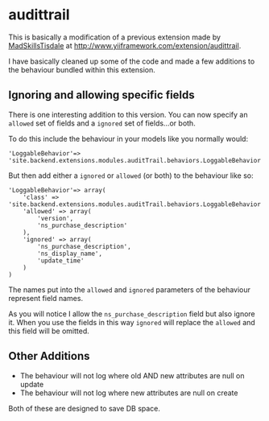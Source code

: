 audittrail
==========

This is basically a modification of a previous extension made by [MadSkillsTisdale](http://www.yiiframework.com/user/597/) at http://www.yiiframework.com/extension/audittrail.

I have basically cleaned up some of the code and made a few additions to the behaviour bundled within this extension.

## Ignoring and allowing specific fields

There is one interesting addition to this version. You can now specify an `allowed` set of fields and a `ignored` set of fields...or both.

To do this include the behaviour in your models like you normally would:

    'LoggableBehavior'=> 'site.backend.extensions.modules.auditTrail.behaviors.LoggableBehavior'

But then add either a `ignored` or `allowed` (or both) to the behaviour like so:

	'LoggableBehavior'=> array(
		'class' => 'site.backend.extensions.modules.auditTrail.behaviors.LoggableBehavior',
  		'allowed' => array(
  			'version',
  			'ns_purchase_description'
  		),
  		'ignored' => array(
  			'ns_purchase_description',
  			'ns_display_name',
  			'update_time'
  		)
	)

The names put into the `allowed` and `ignored` parameters of the behaviour represent field names.

As you will notice I allow the `ns_purchase_description` field but also ignore it. When you use the fields in this way `ignored` will replace the `allowed` and this field will be omitted.

## Other Additions

- The behaviour will not log where old AND new attributes are null on update
- The behaviour will not log where new attributes are null on create

Both of these are designed to save DB space.